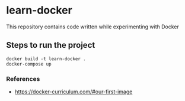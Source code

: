 # learn-docker

This repository contains code written while experimenting with Docker

## Steps to run the project

```
docker build -t learn-docker .
docker-compose up
```

### References

- https://docker-curriculum.com/#our-first-image
